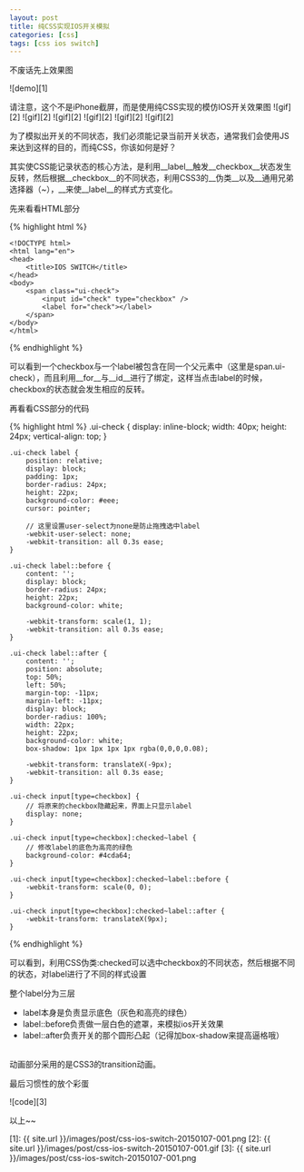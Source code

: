 ```yaml
---
layout: post
title: 纯CSS实现IOS开关模拟
categories: [css]
tags: [css ios switch]
---
```


不废话先上效果图

 ![demo][1]

请注意，这个不是iPhone截屏，而是使用纯CSS实现的模仿IOS开关效果图
 ![gif][2]
 ![gif][2]
 ![gif][2]
 ![gif][2]
 ![gif][2]
 ![gif][2]

为了模拟出开关的不同状态，我们必须能记录当前开关状态，通常我们会使用JS来达到这样的目的，而纯CSS，你该如何是好？

其实使CSS能记录状态的核心方法，是利用__label__触发__checkbox__状态发生反转，然后根据__checkbox__的不同状态，利用CSS3的__伪类__以及__通用兄弟选择器（~），__来使__label__的样式方式变化。

先来看看HTML部分

{% highlight html %}

    <!DOCTYPE html>
    <html lang="en">
    <head>
        <title>IOS SWITCH</title>
    </head>
    <body>
        <span class="ui-check">
            <input id="check" type="checkbox" />
            <label for="check"></label>
        </span>
    </body>
    </html>

{% endhighlight %}

可以看到一个checkbox与一个label被包含在同一个父元素中（这里是span.ui-check），而且利用__for__与__id__进行了绑定，这样当点击label的时候，checkbox的状态就会发生相应的反转。

再看看CSS部分的代码

{% highlight html %}
    .ui-check {
        display: inline-block;
        width: 40px;
        height: 24px;
        vertical-align: top;
    }

    .ui-check label {
        position: relative;
        display: block;
        padding: 1px;
        border-radius: 24px;
        height: 22px;
        background-color: #eee;
        cursor: pointer;
        
        // 这里设置user-select为none是防止拖拽选中label
        -webkit-user-select: none;
        -webkit-transition: all 0.3s ease;
    }

    .ui-check label::before {
        content: '';
        display: block;
        border-radius: 24px;
        height: 22px;
        background-color: white;

        -webkit-transform: scale(1, 1);
        -webkit-transition: all 0.3s ease;
    }

    .ui-check label::after {
        content: '';
        position: absolute;
        top: 50%;
        left: 50%;
        margin-top: -11px;
        margin-left: -11px;
        display: block;
        border-radius: 100%;
        width: 22px;
        height: 22px;
        background-color: white;
        box-shadow: 1px 1px 1px 1px rgba(0,0,0,0.08);

        -webkit-transform: translateX(-9px);
        -webkit-transition: all 0.3s ease;
    }

    .ui-check input[type=checkbox] {
        // 将原来的checkbox隐藏起来，界面上只显示label
        display: none;
    }

    .ui-check input[type=checkbox]:checked~label {
        // 修改label的底色为高亮的绿色
        background-color: #4cda64;
    }

    .ui-check input[type=checkbox]:checked~label::before {
        -webkit-transform: scale(0, 0);
    }

    .ui-check input[type=checkbox]:checked~label::after {
        -webkit-transform: translateX(9px);
    }

{% endhighlight %}

可以看到，利用CSS伪类:checked可以选中checkbox的不同状态，然后根据不同的状态，对label进行了不同的样式设置

整个label分为三层
 * label本身是负责显示底色（灰色和高亮的绿色）
 * label::before负责做一层白色的遮罩，来模拟ios开关效果
 * label::after负责开关的那个圆形凸起（记得加box-shadow来提高逼格哦）

<br />
动画部分采用的是CSS3的transition动画。

最后习惯性的放个彩蛋

 ![code][3]

以上~~


[1]: {{ site.url }}/images/post/css-ios-switch-20150107-001.png
[2]: {{ site.url }}/images/post/css-ios-switch-20150107-001.gif
[3]: {{ site.url }}/images/post/css-ios-switch-20150107-001.png
